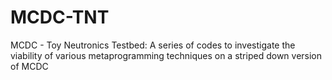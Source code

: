 # MCDC-TNT
MCDC - Toy Neutronics Testbed: A series of codes to investigate the viability of various metaprogramming techniques on a striped down version of MCDC

